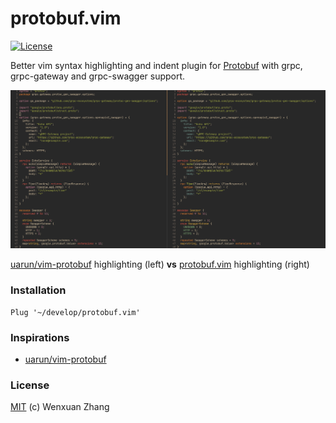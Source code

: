 # protobuf.vim

[![License](https://img.shields.io/badge/License-MIT-brightgreen.svg)](https://wfxr.mit-license.org/2020)

Better vim syntax highlighting and indent plugin for [Protobuf](https://github.com/protocolbuffers/protobuf) with grpc, grpc-gateway and grpc-swagger support.

![screenshot-compare](https://raw.githubusercontent.com/wfxr/i/master/protobuf-vim-compare.jpg)

[uarun/vim-protobuf](https://github.com/uarun/vim-protobuf) highlighting (left) **vs** [protobuf.vim](https://github.com/wfxr/protobuf.vim) highlighting (right)

### Installation

```vim
Plug '~/develop/protobuf.vim'
```
### Inspirations
- [uarun/vim-protobuf](https://github.com/uarun/vim-protobuf)

### License

[MIT](https://wfxr.mit-license.org/2020) (c) Wenxuan Zhang
